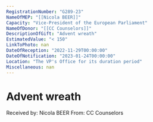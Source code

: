 ```yaml
---
RegistrationNumber: "G289-23"
NameOfMEP: "[[Nicola BEER]]"
Capacity: "Vice-President of the European Parliament"
NameOfDonor: "[[CC Counselors]]"
DescriptionOfGift: "Advent wreath"
EstimatedValue: "< 150"
LinkToPhoto: nan
DateOfReception: "2022-11-29T00:00:00"
DateOfNotification: "2023-01-24T00:00:00"
Location: "The VP's Office for its duration period"
Miscellaneous: nan
---
```


# Advent wreath

Received by: Nicola BEER
From: CC Counselors
